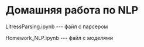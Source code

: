 # Домашняя работа по NLP
LitressParsing.ipynb --- файл с парсером

Homework_NLP.ipynb --- файл с моделями
